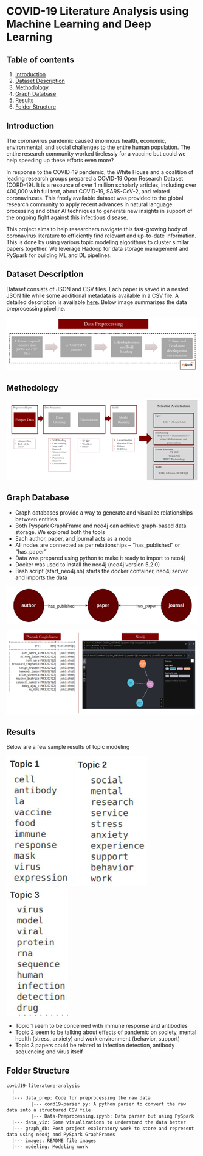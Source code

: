 # COVID-19 Literature Analysis using Machine Learning and Deep Learning

## Table of contents
1. [Introduction](#intro)
2. [Dataset Description](#dataset)
3. [Methodology](#method)
4. [Graph Database](#graph)
5. [Results](#results)
6. [Folder Structure](#repo)

## Introduction <a name="intro"></a>
The coronavirus pandemic caused enormous health, economic, environmental, and social challenges to the entire human population. The entire research community worked tirelessly for a vaccine but could we help speeding up these efforts even more?

In response to the COVID-19 pandemic, the White House and a coalition of leading research groups prepared a COVID-19 Open Research Dataset (CORD-19). It is a resource of over 1 million scholarly articles, including over 400,000 with full text, about COVID-19, SARS-CoV-2, and related coronaviruses. This freely available dataset was provided to the global research community to apply recent advances in natural language processing and other AI techniques to generate new insights in support of the ongoing fight against this infectious disease.

This project aims to help researchers navigate this fast-growing body of coronavirus literature to efficiently find relevant and up-to-date information. This is done by using various topic modeling algorithms to cluster similar papers together. We leverage Hadoop for data storage management and PySpark for building ML and DL pipelines.

## Dataset Description <a name="dataset"></a>
Dataset consists of JSON and CSV files. Each paper is saved in a nested JSON file while some additional metadata is available in a CSV file. A detailed description is available [here](https://www.kaggle.com/datasets/allen-institute-for-ai/CORD-19-research-challenge). Below image summarizes the data preprocessing pipeline.

![Data Preprocessing](images/data_prep.png)

## Methodology <a name="method"></a>

![Methodology](images/methodology.png)

## Graph Database <a name="graph"></a>
- Graph databases provide a way to generate and visualize relationships between entities
- Both Pyspark GraphFrame and neo4j can achieve graph-based data storage. We explored both the tools
- Each author, paper, and journal acts as a node
- All nodes are connected as per relationships – “has_published” or “has_paper”
- Data was prepared using python to make it ready to import to neo4j
- Docker was used to install the neo4j (neo4j version 5.2.0)
- Bash script (start_neo4j.sh) starts the docker container, neo4j server and imports the data

![sample-graph](images/sample-graph.png)

![final-graph](images/final-graph.png)


## Results <a name="results"></a>
Below are a few sample results of topic modeling

![Topic 1](images/topic1.png) ![Topic 2](images/topic2.png) ![Topic 3](images/topic3.png)

- Topic 1 seem to be concerned with immune response and antibodies
- Topic 2 seem to be talking about effects of pandemic on society, mental health (stress, anxiety) and work environment (behavior, support)
- Topic 3 papers could be related to infection detection, antibody sequencing and virus itself

## Folder Structure <a name="repo"></a>

```
covid19-literature-analysis
  |
  |--- data_prep: Code for preprocessing the raw data
         |--- cord19-parser.py: A python parser to convert the raw data into a structured CSV file
         |--- Data-Preprocessing.ipynb: Data parser but using PySpark
  |--- data_viz: Some visualizations to understand the data better
  |--- graph_db: Post project exploratory work to store and represent data using neo4j and PySpark GraphFrames
  |--- images: README file images
  |--- modeling: Modeling work
```
